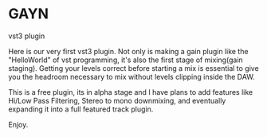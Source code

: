 # GAYN
vst3 plugin

Here is our very first vst3 plugin. Not only is making a gain plugin like the "HelloWorld" of vst programming, it's also the first stage of mixing(gain staging).
Getting your levels correct before starting a mix is essential to give you the headroom necessary to mix without levels clipping inside the DAW.

This is a free plugin, its in alpha stage and I have plans to add features like Hi/Low Pass Filtering, Stereo to mono downmixing, and eventually expanding it into a full featured track plugin. 

Enjoy.
